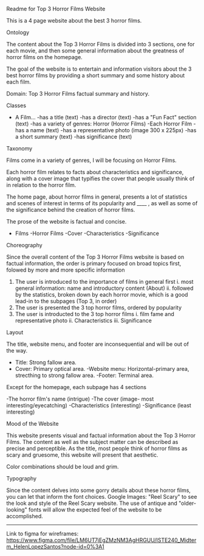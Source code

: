 Readme for Top 3 Horror Films Website 

This is a 4 page website about the best 3 horror films.

Ontology

The content about the Top 3 Horror Films is divided into 3 sections, one for each movie, and then some general information about the greatness of horror films on the homepage. 

The goal of the website is to entertain and information visitors about the 3 best horror films by providing a short summary and some history about each film.

Domain: Top 3 Horror Films factual summary and history.

Classes 
- A Film...
  -has a title (text)
  -has a director (text)
  -has a "Fun Fact" section (text)
  -has a variety of genres: Horror (Horror Films)
  -Each Horror Film 
    -has a name (text)
    -has a representative photo (image 300 x 225px)
    -has a short summary (text)
    -has significance (text)
    
 
 Taxonomy 
 
 Films come in a variety of genres, I will be focusing on Horror Films.
 
 Each horror film relates to facts about characteristics and significance, along with a cover image that typifies the cover that people usually think of in relation to the horror film.
 
 The home page, about horror films in general, presents a lot of statistics and scenes of interest in terms of its popularity and ____ , as well as some of the significance behind the creation of horror films.
 
 The prose of the website is factual and concise.
 
 - Films 
  -Horror Films 
     -Cover 
     -Characteristics
     -Significance
     
Choreography 

Since the overall content of the Top 3 Horror Films website is based on factual information, the order is primary focused on broad topics first, folowed by more and more specific information 

1. The user is introduced to the importance of films in general first 
  i. most general information: name and introductory content (About)
  ii. followed by the statistics, broken down by each horror movie, which is a good lead-in to the subpages (Top 3, in order)
2. The user is presented the 3 top horror films, ordered by popularity 
3. The user is introducted to the 3 top horror films 
  i. film fame and representative photo
  ii. Characteristics 
  iii. Significance
  
  Layout
  
  The title, website menu, and footer are inconsequential and will be out of the way.
  - Title: Strong fallow area.
  - Cover: Primary optical area.
  -Website menu: Horizontal-primary area, strecthing to strong fallow area.
  -Footer: Terminal area.
  
  Except for the homepage, each subpage has 4 sections
  
  -The horror film's name (intrigue)
  -The cover (image- most interesting/eyecatching)
  -Characteristics (interesting)
  -Significance (least interesting)

Mood of the Website 

This website presents visual and factual information about the Top 3 Horror Films. The content as well as the subject matter can be described as precise and perceptible. As the title, most people think of horror films as scary and gruesome, this website will present that aesthetic.

Color combinations should be loud and grim.

Typography 

Since the content delves into some gorry details about these horror films, you can let that inform the font choices. Google Images: "Reel Scary" to see the look and style of the Reel Scary website. The use of antique and "older-looking" fonts will allow the expected feel of the website to be accomplished.

*******

Link to figma for wireframes: https://www.figma.com/file/LM6UT7jEgZMzNM3AgHRGUU/ISTE240_Midterm_HelenLopezSantos?node-id=0%3A1
